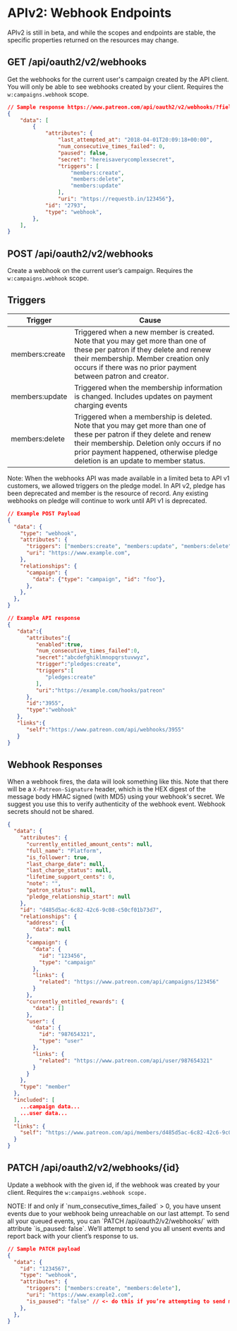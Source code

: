 # APIv2: Webhook Endpoints

<aside class="aside">
APIv2 is still in beta, and while the scopes and endpoints are stable, the specific properties returned on the resources may change.
</aside>

## GET /api/oauth2/v2/webhooks

Get the webhooks for the current user's campaign created by the API client. You will only be able to see webhooks created by your client. Requires the `w:campaigns.webhook` scope.

```json
// Sample response https://www.patreon.com/api/oauth2/v2/webhooks/?fields[webhook]=last_attempted_at,num_consecutive_times_failed,paused,secret,triggers,uri
{
    "data": [
        {
            "attributes": {
                "last_attempted_at": "2018-04-01T20:09:18+00:00",
                "num_consecutive_times_failed": 0,
                "paused": false,
                "secret": "hereisaverycomplexsecret",
                "triggers": [
                    "members:create",
                    "members:delete",
                    "members:update"
                ],
                "uri": "https://requestb.in/123456"},
            "id": "2793",
            "type": "webhook",
        },
    ],
}
```

## POST /api/oauth2/v2/webhooks
Create a webhook on the current user’s campaign. Requires the `w:campaigns.webhook` scope.

## Triggers

Trigger | Cause
------- | -----
members:create | Triggered when a new member is created. Note that you may get more than one of these per patron if they delete and renew their membership. Member creation only occurs if there was no prior payment between patron and creator.
members:update | Triggered when the membership information is changed. Includes updates on payment charging events
members:delete | Triggered when a membership is deleted. Note that you may get more than one of these per patron if they delete and renew their membership. Deletion only occurs if no prior payment happened, otherwise pledge deletion is an update to member status.

<aside class="notice">
Note: When the webhooks API was made available in a limited beta to API v1 customers, we allowed triggers on the pledge model. In API v2, pledge has been deprecated and member is the resource of record. Any existing webhooks on pledge will continue to work until API v1 is deprecated.
</aside>

```json
// Example POST Payload
{
  "data": {
    "type": "webhook",
    "attributes": {
      "triggers": ["members:create", "members:update", "members:delete"],
      "uri": "https://www.example.com",
    },
    "relationships": {
      "campaign": {
        "data": {"type": "campaign", "id": "foo"},
      },
    },
  },
}

// Example API response
{  
   "data":{  
      "attributes":{  
         "enabled":true,
         "num_consecutive_times_failed":0,
         "secret":"abcdefghiklmnopqrstuvwyz",
         "trigger":"pledges:create",
         "triggers":[  
            "pledges:create"
         ],
         "uri":"https://example.com/hooks/patreon"
      },
      "id":"3955",
      "type":"webhook"
   },
   "links":{  
      "self":"https://www.patreon.com/api/webhooks/3955"
   }
}
```

## Webhook Responses

When a webhook fires, the data will look something like this. Note that there will be a `X-Patreon-Signature` header, which is the HEX digest of the message body HMAC signed (with MD5) using your webhook's secret. We suggest you use this to verify authenticity of the webhook event. Webhook secrets should not be shared.

```json
{
  "data": {
    "attributes": {
      "currently_entitled_amount_cents": null,
      "full_name": "Platform",
      "is_follower": true,
      "last_charge_date": null,
      "last_charge_status": null,
      "lifetime_support_cents": 0,
      "note": "",
      "patron_status": null,
      "pledge_relationship_start": null
    },
    "id": "d485d5ac-6c82-42c6-9c08-c50cf01b73d7",
    "relationships": {
      "address": {
        "data": null
      },
      "campaign": {
        "data": {
          "id": "123456",
          "type": "campaign"
        },
        "links": {
          "related": "https://www.patreon.com/api/campaigns/123456"
        }
      },
      "currently_entitled_rewards": {
        "data": []
      },
      "user": {
        "data": {
          "id": "987654321",
          "type": "user"
        },
        "links": {
          "related": "https://www.patreon.com/api/user/987654321"
        }
      }
    },
    "type": "member"
  },
  "included": [
    ...campaign data...
    ...user data...
  ],
  "links": {
    "self": "https://www.patreon.com/api/members/d485d5ac-6c82-42c6-9c08-c50cf01b73d7"
  }
}
```

## PATCH /api/oauth2/v2/webhooks/{id}

Update a webhook with the given id, if the webhook was created by your client. Requires the `w:campaigns.webhook scope.`

<aside class="notice">
NOTE: If and only if `num_consecutive_times_failed` > 0, you have unsent events due to your webhook being unreachable on our last attempt. To send all your queued events, you can `PATCH /api/oauth2/v2/webhooks/<webhook_id>` with attribute `is_paused: false`. We’ll attempt to send you all unsent events and report back with your client’s response to us.
</aside>

```json
// Sample PATCH payload
{
  "data": {
    "id": "1234567",
    "type": "webhook",
    "attributes": {
      "triggers": ["members:create", "members:delete"],
      "uri": "https://www.example2.com",
      "is_paused": "false" // <- do this if you’re attempting to send missed events, see NOTE in Example Webhook Payload
    },
  },
}
```
